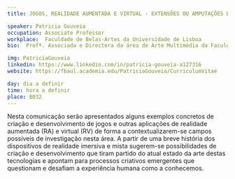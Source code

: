 ```yaml
---
title: JOGOS, REALIDADE AUMENTADA E VIRTUAL - EXTENSÕES OU AMPUTAÇÕES DA EXPERIÊNCIA HUMANA?

speaker: Patricia Gouveia
occupation: Associate Professor
workplace:  Faculdade de Belas-Artes da Universidade de Lisboa
bio:  Profª. Associada e Directora da área de Arte Multimédia da Faculdade de Belas-Artes da Universidade de Lisboa (FBAUL). Trabalha em artes e design desde os anos noventa. A sua investigação foca-se nos meios lúdicos, ficção interactiva e artes digitais como lugares de convergência entre o cinema, a música, os jogos, as artes e o design. Foi Profª. Associada e coordenadora do departamento de Meios Interactivos (Jogos e Animação) na Noroff University College em Kristiansand na Noruega (2014-16), Profª. Auxiliar Convidada na FCSH/UNL (2007-14) e Profª. Auxiliar na ULHT (2008-13). Entre 2006 e 2014 editou o blogue Mouseland e, em 2010, publicou o livro Artes e Jogos Digitais, Estética e Design da Experiência Lúdica (ed. U. Lusófonas), uma síntese da sua tese de doutoramento (2008) e de artigos que publicou entre 2008 e 2010.

img: PatriciaGouveia
linkedin: https://www.linkedin.com/in/patricia-gouveia-a127316
website: https://fbaul.academia.edu/PatriciaGouveia/CurriculumVitae

day: dia a definir
time: hora a definir
place: B032
---
```


Nesta comunicação serão apresentados alguns exemplos concretos de criação
e desenvolvimento de jogos e outras aplicações de realidade aumentada (RA) e virtual (RV)
de forma a contextualizarem-se campos possíveis de investigação nesta área. A partir de uma breve história dos dispositivos de realidade imersiva e mista sugerem-se possibilidades
de criação e desenvolvimento que tiram partido do atual estado da arte destas tecnologias
e apontam para processos criativos emergentes que questionam e desafiam a experiência humana como a conhecemos.


